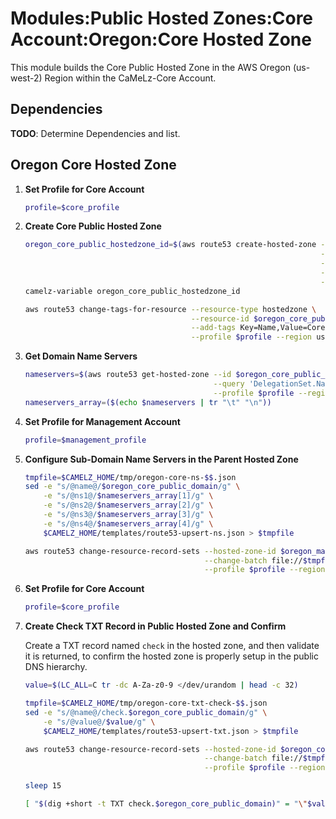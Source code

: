 # Modules:Public Hosted Zones:Core Account:Oregon:Core Hosted Zone

This module builds the Core Public Hosted Zone in the AWS Oregon (us-west-2) Region within the
CaMeLz-Core Account.

## Dependencies

**TODO**: Determine Dependencies and list.

## Oregon Core Hosted Zone

1. **Set Profile for Core Account**

    ```bash
    profile=$core_profile
    ```

1. **Create Core Public Hosted Zone**

    ```bash
    oregon_core_public_hostedzone_id=$(aws route53 create-hosted-zone --name $oregon_core_public_domain \
                                                                      --hosted-zone-config Comment="Public Zone for $oregon_core_public_domain",PrivateZone=false \
                                                                      --caller-reference $(date +%s) \
                                                                      --query 'HostedZone.Id' \
                                                                      --profile $profile --region us-east-1 --output text | cut -f3 -d /)
    camelz-variable oregon_core_public_hostedzone_id

    aws route53 change-tags-for-resource --resource-type hostedzone \
                                         --resource-id $oregon_core_public_hostedzone_id \
                                         --add-tags Key=Name,Value=Core-PublicHostedZone Key=Company,Value=CaMeLz Key=Environment,Value=Core \
                                         --profile $profile --region us-east-1 --output text
    ```

1. **Get Domain Name Servers**

    ```bash
    nameservers=$(aws route53 get-hosted-zone --id $oregon_core_public_hostedzone_id \
                                              --query 'DelegationSet.NameServers' \
                                              --profile $profile --region us-east-1 --output text)
    nameservers_array=($(echo $nameservers | tr "\t" "\n"))
    ```

1. **Set Profile for Management Account**

    ```bash
    profile=$management_profile
    ```

1. **Configure Sub-Domain Name Servers in the Parent Hosted Zone**

    ```bash
    tmpfile=$CAMELZ_HOME/tmp/oregon-core-ns-$$.json
    sed -e "s/@name@/$oregon_core_public_domain/g" \
        -e "s/@ns1@/$nameservers_array[1]/g" \
        -e "s/@ns2@/$nameservers_array[2]/g" \
        -e "s/@ns3@/$nameservers_array[3]/g" \
        -e "s/@ns4@/$nameservers_array[4]/g" \
        $CAMELZ_HOME/templates/route53-upsert-ns.json > $tmpfile

    aws route53 change-resource-record-sets --hosted-zone-id $oregon_management_public_hostedzone_id \
                                            --change-batch file://$tmpfile \
                                            --profile $profile --region us-east-1 --output text
    ```

1. **Set Profile for Core Account**

    ```bash
    profile=$core_profile
    ```

1. **Create Check TXT Record in Public Hosted Zone and Confirm**

   Create a TXT record named `check` in the hosted zone, and then validate it is returned, to confirm the hosted zone is
   properly setup in the public DNS hierarchy.

    ```bash
    value=$(LC_ALL=C tr -dc A-Za-z0-9 </dev/urandom | head -c 32)

    tmpfile=$CAMELZ_HOME/tmp/oregon-core-txt-check-$$.json
    sed -e "s/@name@/check.$oregon_core_public_domain/g" \
        -e "s/@value@/$value/g" \
        $CAMELZ_HOME/templates/route53-upsert-txt.json > $tmpfile

    aws route53 change-resource-record-sets --hosted-zone-id $oregon_core_public_hostedzone_id \
                                            --change-batch file://$tmpfile \
                                            --profile $profile --region us-east-1 --output text

    sleep 15

    [ "$(dig +short -t TXT check.$oregon_core_public_domain)" = "\"$value\"" ] && echo "Check confirmed" || echo "Check failed"
    ```
